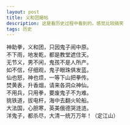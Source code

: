 ```yaml
---
layout: post
title: 义和团揭帖
description: 这是看历史过程中看到的。感觉比较搞笑
tags: 历史   
---
```


神助拳，义和团，只因鬼子闹中原。<br/>
不下雨，地发乾，都是教堂遮住天。<br/> 
无节义，男不闲，鬼孩不是人所产。<br/> 
如不信，仔细观，鬼子眼珠俱发蓝。<br/> 
仙也怒，神也烦，一等下山把拳传。<br/> 
焚黄表，升香烟，请来各洞众神仙。<br/>
不用兵，只用拳，要废鬼子不为难。<br/>
挑铁道，拔电杆，海中去翻火轮船。<br/>
大法国，心胆寒，英美俄德哭涟涟。<br/>
洋鬼子，都杀尽，大清一统万万年！（定江山）